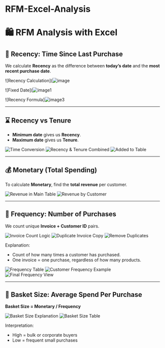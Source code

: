 # RFM-Excel-Analysis

# 🛍️ RFM Analysis with Excel

## 📅 Recency: Time Since Last Purchase

We calculate **Recency** as the difference between **today’s date** and the **most recent purchase date**.

![Recency Calculation](![image](https://github.com/user-attachments/assets/64c24115-5cd4-4bd8-b37e-cbd0ad1a81ea)

![Fixed Date](![image1](https://github.com/user-attachments/assets/541861ea-5bac-4af2-ab5e-512319c179bf)

![Recency Formula]![image3](https://github.com/user-attachments/assets/8b27e42d-17af-495e-b0fa-71611ae8fc51)


---

## ⌛ Recency vs Tenure

- **Minimum date** gives us **Recency**.
- **Maximum date** gives us **Tenure**.

![Time Conversion](9208bf28-95ce-4f7a-ad57-36b25e2b915f.png)
![Recency & Tenure Combined](ba3babf7-3186-496c-867d-048c4839d014.png)
![Added to Table](ebb063ac-aa79-460a-91e4-eed47dc09b64.png)

---

## 💰 Monetary (Total Spending)

To calculate **Monetary**, find the **total revenue** per customer.

![Revenue in Main Table](2647e811-1fc7-4ca3-bb22-a06ea1c3726a.png(2))
![Revenue by Customer](8c0528ce-516c-4998-8385-8fffea7951e8.png)


---

## 🔁 Frequency: Number of Purchases

We count unique **Invoice + Customer ID** pairs.

![Invoice Count Logic](0697a3bd-f195-4654-ae20-8baa0b0eda4d.png)
![Duplicate Invoice Copy](0d0eca93-a313-4e01-8e2a-bf9872ef4e67.png)
![Remove Duplicates](0d0eca93-a313-4e01-8e2a-bf9872ef4e67.png)

Explanation:
- Count of how many times a customer has purchased.
- One invoice = one purchase, regardless of how many products.

![Frequency Table](9601f638-49d7-4e6f-ae12-c289e7794985.png)
![Customer Frequency Example](59ddb04c-a22a-4ccf-8361-b37d588e163b.png)
![Final Frequency View](abd81594-e002-4da6-bbd9-3e14c8c02866.png)

---

## 🧺 Basket Size: Average Spend Per Purchase

**Basket Size = Monetary / Frequency**

![Basket Size Explanation](13eb8299-74ea-4c98-b1cb-448690a4e2ee.png)
![Basket Size Table](ee65d48f-8977-4d55-881f-86513599314d.png)

Interpretation:
- High = bulk or corporate buyers
- Low = frequent small purchases


